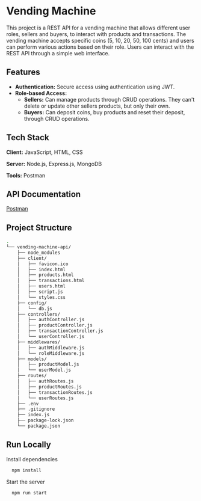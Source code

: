 
# Vending Machine

This project is a REST API for a vending machine that allows different user roles, sellers and buyers, to interact with products and transactions. The vending machine accepts specific coins (5, 10, 20, 50, 100 cents) and users can perform various actions based on their role. Users can interact with the REST API through a simple web interface.



## Features

- **Authentication:** Secure access using authentication using JWT.
- **Role-based Access:**
  - **Sellers:** Can manage products through CRUD operations. They can't delete or update other sellers products, but only their own.
  - **Buyers:** Can deposit coins, buy products and reset their deposit, through CRUD operations.


## Tech Stack

**Client:** JavaScript, HTML, CSS

**Server:** Node.js, Express.js, MongoDB

**Tools:** Postman


## API Documentation

[Postman](https://documenter.getpostman.com/view/38513841/2sAXqtc2Zf)


## Project Structure

```bash
.
└── vending-machine-api/
    ├── node_modules
    ├── client/
    │   ├── favicon.ico
    │   ├── index.html
    │   ├── products.html
    │   ├── transactions.html
    │   ├── users.html
    │   ├── script.js
    │   └── styles.css
    ├── config/
    │   └── db.js
    ├── controllers/
    │   ├── authController.js
    │   ├── productController.js
    │   ├── transactionController.js
    │   └── userController.js
    ├── middlewares/
    │   ├── authMiddleware.js
    │   └── roleMiddleware.js
    ├── models/
    │   ├── productModel.js
    │   └── userModel.js
    ├── routes/
    │   ├── authRoutes.js
    │   ├── productRoutes.js
    │   ├── transactionRoutes.js
    │   └── userRoutes.js
    ├── .env
    ├── .gitignore
    ├── index.js
    ├── package-lock.json
    └── package.json

```
## Run Locally

Install dependencies

```bash
  npm install
```

Start the server

```bash
  npm run start
```
